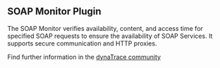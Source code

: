 ## SOAP Monitor Plugin

The SOAP Monitor verifies availability, content, and access time for specified SOAP requests to ensure the availability of SOAP Services. It supports secure communication and HTTP proxies.

Find further information in the [dynaTrace community](https://community.dynatrace.com/community/display/DL/SOAP+Monitor+Plugin) 
